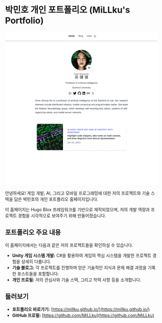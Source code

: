 # 박민호 개인 포트폴리오 (MiLLku's Portfolio)

[![Portfolio Screenshot](./.github/preview.png)](https://millku.github.io/)

안녕하세요! 게임 개발, AI, 그리고 모바일 프로그래밍에 대한 저의 프로젝트와 기술 스택을 담은 박민호의 개인 포트폴리오 홈페이지입니다.

이 홈페이지는 Hugo Blox 프레임워크를 기반으로 제작되었으며, 저의 개발 역량과 프로젝트 경험을 시각적으로 보여주기 위해 만들어졌습니다.

## 포트폴리오 주요 내용

이 홈페이지에서는 다음과 같은 저의 프로젝트들을 확인하실 수 있습니다.

-   **Unity 게임 시스템 개발:** C#을 활용하여 게임의 핵심 시스템을 개발한 프로젝트 경험을 상세히 다룹니다.
-   **기술 블로그:** 각 프로젝트를 진행하며 얻은 기술적인 지식과 문제 해결 과정을 기록한 포스트들을 포함합니다.
-   **개인 프로필:** 저의 관심사와 기술 스택, 그리고 학력 사항 등을 소개합니다.

## 둘러보기

-   **포트폴리오 바로가기:** [https://millku.github.io/](https://millku.github.io/)
-   **GitHub 프로필:** [https://github.com/MiLLku](https://github.com/MiLLku)